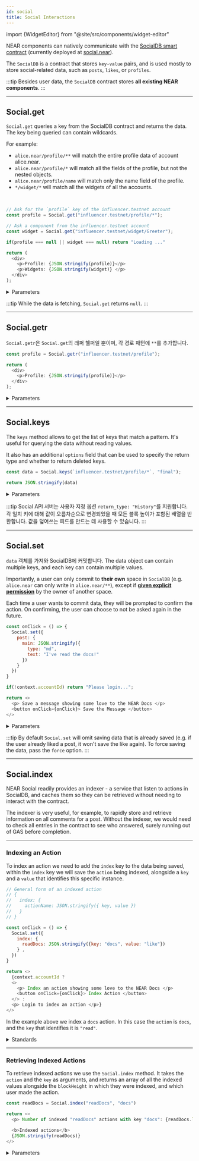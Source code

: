```yaml
---
id: social
title: Social Interactions
---
```


import {WidgetEditor} from "@site/src/components/widget-editor"

NEAR components can natively communicate with the [SocialDB smart contract](https://github.com/NearSocial/social-db) (currently deployed at [social.near](https://nearblocks.io/address/social.near)).

The `SocialDB` is a contract that stores `key-value` pairs, and is used mostly to store social-related data, such as `posts`, `likes`, or `profiles`.

:::tip
Besides user data, the `SocialDB` contract stores **all existing NEAR components**.
:::

---

## Social.get

`Social.get` queries a key from the SocialDB contract and returns the data. The key being queried can contain wildcards.

For example:

- `alice.near/profile/**`  will match the entire profile data of account alice.near.
- `alice.near/profile/*` will match all the fields of the profile, but not the nested objects.
- `alice.near/profile/name` will match only the name field of the profile.
- `*/widget/*` will match all the widgets of all the accounts.

<br />

<WidgetEditor>

```js
// Ask for the `profile` key of the influencer.testnet account
const profile = Social.get("influencer.testnet/profile/*");

// Ask a component from the influencer.testnet account
const widget = Social.get("influencer.testnet/widget/Greeter");

if(profile === null || widget === null) return "Loading ..."

return (
  <div>
    <p>Profile: {JSON.stringify(profile)}</p>
    <p>Widgets: {JSON.stringify(widget)} </p>
  </div>
);
```

</WidgetEditor>

<details markdown="1">
<summary> Parameters </summary>

| param      | 필수 여부        | type                                                                  | 설명           |
| ---------- | ------------ | --------------------------------------------------------------------- | ------------ |
| `patterns` | **required** | string / string[] | 경로 패턴        |
| `finality` | _선택사항_       | `"final"` / 숫자                                                        | 블록 높이 또는 완결성 |
| `options`  | _선택사항_       | 객체                                                                    | `options` 객체 |

:::info options object

- `subscribe` _(선택 사항)_: true이면 데이터가 5초마다 새로 고쳐집니다.
- `return_deleted` _(선택 사항)_: 삭제된 값을 (`null`로) 반환할지 여부를 나타냅니다. 기본값은 `false`입니다.

:::

The block height or finality can be used to get the data at a specific block height or finality.
If the block height or finality is not specified, the data will be fetched at the `optimistic` finality (the latest block height).

For block height and finality `final`, instead of calling the NEAR RPC directly, the VM uses the Social API Server to fetch the data.

Social API server indexes the data for SocialDB and allows to fetch the data at any block height with additional options.

It also allows returning more data than an RPC call because it's not restricted by the gas limit.
In general, the API server also serves data faster than the NEAR RPC, because it doesn't execute the contract code in a virtual machine.

</details>

:::tip
While the data is fetching, `Social.get` returns `null`.
:::

---

## Social.getr

`Social.getr`은 `Social.get`의 래퍼 헬퍼일 뿐이며, 각 경로 패턴에 `**`를 추가합니다.

<WidgetEditor>

```js
const profile = Social.getr("influencer.testnet/profile");

return (
  <div>
    <p>Profile: {JSON.stringify(profile)}</p>
  </div>
);
```

</WidgetEditor>

<details markdown="1">
<summary> Parameters </summary>

| param      | 필수 여부        | type                                                                  | 설명                               |
| ---------- | ------------ | --------------------------------------------------------------------- | -------------------------------- |
| `patterns` | **required** | string / string[] | 경로 패턴                            |
| `finality` | _선택사항_       | `"final"` / 숫자                                                        | 블록 높이 또는 완결성                     |
| `options`  | _선택사항_       | 객체                                                                    | `options` 객체입니다. |

:::info options object

- `subscribe` _(선택 사항)_: true이면 데이터가 5초마다 새로 고쳐집니다.
- `return_deleted` _(선택 사항)_: 삭제된 값을 (`null`로) 반환할지 여부를 나타냅니다. 기본값은 `false`입니다.

:::

</details>

---

## Social.keys

The `keys` method allows to get the list of keys that match a pattern. It's useful for querying the data without reading values.

It also has an additional `options` field that can be used to specify the return type and whether to return deleted keys.

<WidgetEditor height="80">

```js
const data = Social.keys(`influencer.testnet/profile/*`, "final");

return JSON.stringify(data)
```

</WidgetEditor>

<details markdown="1">
<summary> Parameters </summary>

`Social.key`는 최대 3개의 인수를 사용합니다:

| param      | 필수 여부        | type                                                                  | 설명           |
| ---------- | ------------ | --------------------------------------------------------------------- | ------------ |
| `patterns` | **required** | string / string[] | 경로 패턴        |
| `finality` | _선택사항_       | `"final"` / 숫자                                                        | 블록 높이 또는 완결성 |
| `options`  | _선택사항_       | 객체                                                                    | `options` 객체 |

:::info options object

- `subscribe` _(선택 사항)_: true이면 데이터가 5초마다 새로 고쳐집니다.
- `return_type` _(선택 사항)_: `"History"`, `"True"` 또는 `"Block Height"` 중 하나입니다. 지정하지 않으면 `"True"`가 반환됩니다.
- `return_deleted` _(선택 사항)_: 삭제된 값을 (`null`로) 반환할지 여부를 나타냅니다. 기본값은 `false`입니다.
- `values_only` _(선택 사항)_: 값만 반환할지 여부입니다(객체는 포함하지 않음). 기본값은 `false`입니다.

:::

</details>

:::tip
Social API 서버는 사용자 지정 옵션 `return_type: "History"`를 지원합니다. 각 일치 키에 대해 값이 오름차순으로 변경되었을 때 모든 블록 높이가 포함된 배열을 반환합니다.
값을 덮어쓰는 피드를 만드는 데 사용할 수 있습니다.
:::

---

## Social.set

`data` 객체를 가져와 SocialDB에 커밋합니다. The data object can contain multiple keys, and each key can contain multiple values.

Importantly, a user can only commit to **their own** space in `SocialDB` (e.g. `alice.near` can only write in `alice.near/**`), except if [**given explicit permission**](https://github.com/NearSocial/social-db#permissions) by the owner of another space.

Each time a user wants to commit data, they will be prompted to confirm the action. On confirming, the user can choose to not be asked again in the future.

<WidgetEditor>

```js
const onClick = () => {
  Social.set({
    post: {
      main: JSON.stringify({
        type: "md",
        text: "I've read the docs!"
      })
    }
  })
}

if(!context.accountId) return "Please login...";

return <>
  <p> Save a message showing some love to the NEAR Docs </p>
  <button onClick={onClick}> Save the Message </button>
</>
```

</WidgetEditor>

<details markdown="1">
<summary> Parameters </summary>

`Social.index` 인자:

| param     | 필수 여부        | type | 설명                                                                                      |
| --------- | ------------ | ---- | --------------------------------------------------------------------------------------- |
| `data`    | **required** | 객체   | 커밋될 데이터 객체입니다. `CommitButton`과 마찬가지로 계정 ID로 시작하면 안 됩니다. |
| `options` | _선택사항_       | 객체   | options 객체                                                                              |

:::info options object

- `force` _(선택 사항)_: 데이터를 덮어쓸지 여부를 의미합니다.
- `onCommit` _(선택 사항)_: 성공적인 커밋에서 트리거하는 함수입니다. 작성된 데이터(`accountID` 포함)를 전달합니다.
- `onCancel` _(선택 사항)_: 사용자가 커밋을 취소할 때 트리거하는 함수입니다.

:::

</details>

:::tip
By default `Social.set` will omit saving data that is already saved (e.g. if the user already liked a post, it won't save the like again). To force saving the data, pass the `force` option.
:::

---

## Social.index

NEAR Social readily provides an indexer - a service that listen to actions in SocialDB, and caches them so they can be retrieved without needing to interact with the contract.

The indexer is very useful, for example, to rapidly store and retrieve information on all comments for a post. Without the indexer, we would need to check all entries in the contract to see who answered, surely running out of GAS before completion.

<hr className="subsection" />

### Indexing an Action

To index an action we need to add the `index` key to the data being saved, within the `index` key we will save the `action` being indexed, alongside a `key` and a `value` that identifies this specific instance.

<WidgetEditor>

```js
// General form of an indexed action
// {
//   index: {
//     actionName: JSON.stringify({ key, value })
//   }
// }

const onClick = () => {
  Social.set({
    index: {
      readDocs: JSON.stringify({key: "docs", value: "like"})
    } ,
  })
}

return <>
  {context.accountId ?
  <>
    <p> Index an action showing some love to the NEAR Docs </p>
    <button onClick={onClick}> Index Action </button>
  </> :
  <p> Login to index an action </p>}
</>
```

</WidgetEditor>

In the example above we index a `docs` action. In this case the `action` is `docs`, and the `key` that identifies it is `"read"`.

<details markdown="1">

<summary> Standards </summary>

#### Indexing a Post

To index a post, the standard is to save the action `post`, with `{key: "main", value: {type: "md"}`.

```js
{
  index: {
    post: JSON.stringify({
      key: "main",
      value: {type: "md"}
    })
  }
}
```

#### Indexing a Like

To index a like, the standard is to save the action `like`, with `{key: object-representing-the-post, value: {type: "like" }}`

```js
{
  index: {
    like: JSON.stringify({
      key: {type: 'social', path: 'influencer.testnet/post/main', blockHeight: 152959480 },
      value: {type: "like"}})
  }
}
```

</details>

<hr className="subsection" />

### Retrieving Indexed Actions

To retrieve indexed actions we use the `Social.index` method. It takes the `action` and the `key` as arguments, and returns an array of all the indexed values alongside the `blockHeight` in which they were indexed, and which user made the action.

<WidgetEditor>

```js
const readDocs = Social.index("readDocs", "docs")

return <>
  <p> Number of indexed "readDocs" actions with key "docs": {readDocs.length} </p>

  <b>Indexed actions</b>
  {JSON.stringify(readDocs)}
</>
```

</WidgetEditor>

<details markdown="1">
<summary> Parameters </summary>

`Social.index` 인자:

| param     | 필수 여부        | type | 설명                                                         |
| --------- | ------------ | ---- | ---------------------------------------------------------- |
| `action`  | **required** | 문자열  | 예를 들어 경로 `index/like`에서 action은 `like`입니다. |
| `key`     | **required** | 문자열  | 표준의 내부 인덱스 값입니다.                           |
| `options` | _선택사항_       | 객체   | `options` 객체                                               |

:::info options object

- `subscribe` _(선택 사항)_: true이면 데이터가 5초마다 새로 고쳐집니다.
- `accountId` _(선택 사항)_: 지정된 경우 값을 필터링하려면 문자열 또는 계정 ID 배열이어야 합니다. 그렇지 않으면 계정 ID로 필터링하지 않습니다.
- `order` _(선택 사항)_: `asc` 또는 `desc` 중 하나입니다. 기본값은 `asc`입니다.
- `limit` _(선택 사항)_: 기본값은 `100`입니다. 반환할 값의 수를 의미합니다. 마지막 요소의 블록 높이가 같은 경우 인덱스 값보다 많은 값을 반환할 수 있습니다.
- `from` _(선택 사항)_: 순서에 따라 기본값은 `0` 또는 `Max`입니다.

:::

</details>
